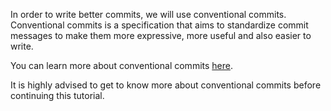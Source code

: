 In order to write better commits, we will use conventional commits. Conventional commits is a specification that aims to
standardize commit messages to make them more expressive, more useful and also easier to write.

You can learn more about conventional commits [here](https://www.conventionalcommits.org/en/v1.0.0/).

It is highly advised to get to know more about conventional commits before continuing this tutorial.
